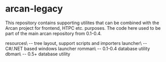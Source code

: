 arcan-legacy
============

This repository contains supporting utilites that can be combined with the Arcan project for frontend, HTPC etc. purposes. The code here used to be part of the main arcan repository from 0.1-0.4.

resources\ -- tree layout, support scripts and importers
launcher\ -- C#/.NET based windows launcher
romman\ -- 0.1-0.4 database utility
dbman\ -- 0.5+ database utility

